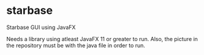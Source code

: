 # starbase
Starbase GUI using JavaFX

Needs a library using atleast JavaFX 11 or greater to run.
Also, the picture in the repository must be with the java file in order to run.
